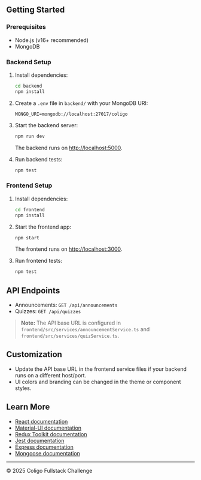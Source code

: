 
## Getting Started

### Prerequisites

- Node.js (v16+ recommended)
- MongoDB

### Backend Setup

1. Install dependencies:

    ```bash
    cd backend
    npm install
    ```

2. Create a `.env` file in `backend/` with your MongoDB URI:

    ```
    MONGO_URI=mongodb://localhost:27017/coligo
    ```

3. Start the backend server:

    ```bash
    npm run dev
    ```

   The backend runs on [http://localhost:5000](http://localhost:5000).

4. Run backend tests:

    ```bash
    npm test
    ```

### Frontend Setup

1. Install dependencies:

    ```bash
    cd frontend
    npm install
    ```

2. Start the frontend app:

    ```bash
    npm start
    ```

   The frontend runs on [http://localhost:3000](http://localhost:3000).

3. Run frontend tests:

    ```bash
    npm test
    ```

## API Endpoints

- Announcements: `GET /api/announcements`
- Quizzes: `GET /api/quizzes`

> **Note:** The API base URL is configured in `frontend/src/services/announcementService.ts` and `frontend/src/services/quizService.ts`.

## Customization

- Update the API base URL in the frontend service files if your backend runs on a different host/port.
- UI colors and branding can be changed in the theme or component styles.

## Learn More

- [React documentation](https://reactjs.org/)
- [Material-UI documentation](https://mui.com/)
- [Redux Toolkit documentation](https://redux-toolkit.js.org/)
- [Jest documentation](https://jestjs.io/)
- [Express documentation](https://expressjs.com/)
- [Mongoose documentation](https://mongoosejs.com/)

---

© 2025 Coligo Fullstack Challenge